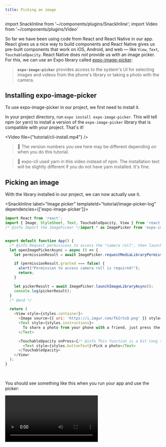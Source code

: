 ```yaml
---
title: Picking an image
---
```


import SnackInline from '~/components/plugins/SnackInline';
import Video from '~/components/plugins/Video'

So far we have been using code from React and React Native in our app. React gives us a nice way to build components and React Native gives us pre-built components that work on iOS, Android, and web &mdash; like `View`, `Text`, `TouchableOpacity`. React Native does _not_ provide us with an image picker. For this, we can use an Expo library called [expo-image-picker](../versions/latest/sdk/imagepicker.md):

> **`expo-image-picker`** provides access to the system's UI for selecting images and videos from the phone's library or taking a photo with the camera.

## Installing expo-image-picker

To use expo-image-picker in our project, we first need to install it.

In your project directory, run `expo install expo-image-picker`. This will tell npm (or yarn) to install a version of the `expo-image-picker` library that is compatible with your project. That's it!

<Video file={"tutorial/cli-install.mp4"} />

> 🔢 The version numbers you see here may be different depending on when you do this tutorial.

> 🧶 expo-cli used yarn in this video instead of npm. The installation text will be slightly different if you do not have yarn installed. It's fine.

## Picking an image

With the library installed in our project, we can now actually use it.

<SnackInline label="Image picker" templateId="tutorial/image-picker-log" dependencies={['expo-image-picker']}>

<!-- prettier-ignore -->
```js
import React from 'react';
import { Image, StyleSheet, Text, TouchableOpacity, View } from 'react-native';
/* @info Import the ImagePicker */import * as ImagePicker from 'expo-image-picker';/* @end */


export default function App() {
  /* @info Request permissions to access the "camera roll", then launch the picker and log the result. */
  let openImagePickerAsync = async () => {
    let permissionResult = await ImagePicker.requestMediaLibraryPermissionsAsync();

    if (permissionResult.granted === false) {
      alert("Permission to access camera roll is required!");
      return;
    }

    let pickerResult = await ImagePicker.launchImageLibraryAsync();
    console.log(pickerResult);
  }
  /* @end */

  return (
    <View style={styles.container}>
      <Image source={{ uri: 'https://i.imgur.com/TkIrScD.png' }} style={styles.logo} />
      <Text style={styles.instructions}>
        To share a photo from your phone with a friend, just press the button below!
      </Text>

      <TouchableOpacity onPress={/* @info This function is a bit long so we moved it out to a variable */openImagePickerAsync/* @end */} style={styles.button}>
        <Text style={styles.buttonText}>Pick a photo</Text>
      </TouchableOpacity>
    </View>
  );
}
```

</SnackInline>

<br />

You should see something like this when you run your app and use the picker:

<Video file="tutorial/cli-logs.mp4" />

> 💡 You can see the logs in your expo-cli terminal session or in the browser-based developer tools if you prefer it. To see the logs in Snack, press "Logs" in the footer.

## Using the selected image

Now we will take the data that we get from the image picker and use it to show the selected image in the app.

<SnackInline label="Image picker show image" templateId="tutorial/image-picker-show" dependencies={['expo-image-picker']}>

<!-- prettier-ignore -->
```js
export default function App() {
  /* @info Initialize a variable to hold our selected image data */const [selectedImage, setSelectedImage] = React.useState(null);/* @end */


  let openImagePickerAsync = async () => {
    let permissionResult = await ImagePicker.requestMediaLibraryPermissionsAsync();

    if (permissionResult.granted === false) {
      alert('Permission to access camera roll is required!');
      return;
    }

    let pickerResult = await ImagePicker.launchImageLibraryAsync();

    /* @info Stop running the function here if the user cancelled the dialog */
    if (pickerResult.cancelled === true) {
      return;
    }/* @end */


    /* @info Store away the picked image uri */setSelectedImage({ localUri: pickerResult.uri });/* @end */

  };

  /* @info Show the selected image if we have one */
  if (selectedImage !== null) {
    return (
      <View style={styles.container}>
        <Image
          source={{ uri: selectedImage.localUri }}
          style={styles.thumbnail}
        />
      </View>
    );
  }/* @end */


  return (
    <View style={styles.container}>
      {/* Our logo, instructions, and picker button are hidden here to keep the example brief */}
    </View>
  );
}

const styles = StyleSheet.create({
  /* Other styles hidden to keep the example brief... */
  /* @info We're giving the selected image a fixed width and height */
  thumbnail: {
    width: 300,
    height: 300,
    resizeMode: "contain"
  }/* @end */

});
```

</SnackInline>

<br />

Your app should now look and behave like this:

<Video file="tutorial/picker-show.mp4" />

> 👀 You might expect that because we gave our image an equal width and height it would be a square, but in the above video it's rectangular. This is because of `resizeMode`, an image style property that lets us control how the image is resized to fit the given dimensions. Try switching it from `contain` to `stretch` or `cover` to see other behaviors.

🥳 We have made great progress! Up next, [let's make it possible to share the image](../tutorial/sharing.md).
